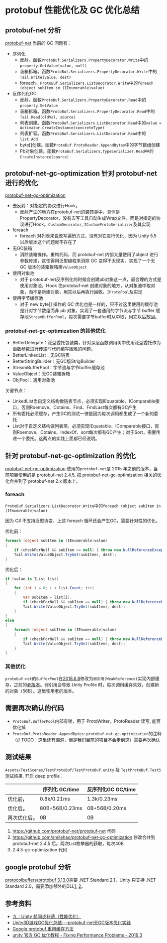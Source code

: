 # protobuf 性能优化及 GC 优化总结

## protobuf-net 分析

[protobuf-net](https://github.com/protobuf-net/protobuf-net) 当前的 GC 问题有：

- 序列化
  - 反射。函数`ProtoBuf.Serializers.PropertyDecorator.Write`中的`property.GetValue(value, null)`
  - 装箱拆箱。函数`ProtoBuf.Serializers.PropertyDecorator.Write`中的`Tail.Write(value, dest)`
  - foreach。`ProtoBuf.Serializers.ListDecorator.Write`中的`foreach (object subItem in (IEnumerable)value)`
- 反序列化GC
  - 反射。函数`ProtoBuf.Serializers.PropertyDecorator.Read`中的`property.SetValue`
  - 装箱拆箱。函数`ProtoBuf.Serializers.PropertyDecorator.Read`中的`Tail.Read(oldVal, source)`
  - 列表创建。函数`ProtoBuf.Serializers.ListDecorator.Read`中的`value = Activator.CreateInstance(concreteType)`
  - 列表扩容。函数`ProtoBuf.Serializers.ListDecorator.Read`中的`list.Add`
  - byte[]创建。函数`ProtoBuf.ProtoReader.AppendBytes`中的字节数组创建
  - Pb对象创建。函数`ProtoBuf.Serializers.TypeSerializer.Read`中的`CreateInstance(source)`

## protobuf-net-gc-optimization 针对 protobuf-net 进行的优化

[protobuf-net-gc-optimization](https://github.com/smilehao/protobuf-net-gc-optimization)

- 去反射：对指定的协议进行Hook。
  - 反射产生的地方在protobuf-net的装饰类中，具体是PropertyDecorator，没有去写工具自动生成Wrap文件，而是对指定的协议进行Hook。`CustomDecorator`, `ICustomProtoSerializer`及其实现
- foreach
  - foreach 对列表来说改写遍历方式，没有对它进行优化，因为 Unity 5.5 以后版本这个问题就不存在了
- 无GC装箱
  - 消除装箱操作。重构代码，而 protobuf-net 内部大量使用了object 进行参数传递，这使得用泛型编程来消除 GC 变得不太现实。实现了一个无 GC 版本的装箱拆箱类`ValueObject`
- 使用对象池
  - 对于 protobuf-net反序列化的时候会创建pb对象这一点，最合理的方式是使用对象池，Hook 住protobuf-net 创建对象的地方，从对象池中取对象，而不是新建对象，用完以后再执行回收。`IProtoPool`及实现
- 使用字节缓存池
  - 对于 new byte[] 操作的 GC 优化也是一样的，只不过这里使用的缓存池是针对字节数组而非 pb 对象，实现了一套通用的字节流与字节 buffer 缓存池`StreamBufferPool`，每次需要字节buffer时从中取，用完以后放回。

### protobuf-net-gc-optimization 的其他优化

- BetterDelegate：泛型委托包装类，针对深层函数调用树中使用泛型委托作为函数参数进行传递时代码编写困难的问题。
- BetterLinkedList：无GC链表
- BetterStringBuilder：无GC版StrigBuilder
- StreamBufferPool：字节流与字节buffer缓存池
- ValueObject：无GC装箱拆箱
- ObjPool：通用对象池

关键节点：

- LinkedList当自定义结构做链表节点，必须实现IEquatable<T>、IComparable<T>接口，否则Roemove、Cotains、Find、FindLast每次都有GC产生
- 所有委托必须缓存，产生GC的测试一律是因为每次调用都生成了一个新的委托
- List<T>对于自定义结构做列表项，必须实现IEquatable<T>、IComparable<T>接口，否则Roemove、Cotains、IndexOf、sort每次都有GC产生；对于Sort，需要传递一个委托。这两点的实践上面都已经说明。

## 针对 protobuf-net-gc-optimization 的优化

[protobuf-net-gc-optimization](https://github.com/smilehao/protobuf-net-gc-optimization) 使用的`protobuf-net`是 2015 年之前的版本，当前项目使用的是 protobuf-net 2.4.5, 把 protobuf-net-gc-optimization 相关的优化合并到了 protobuf-net 2.x 版本上。

### foreach

`ProtoBuf.Serializers.ListDecorator.Write`中的`foreach (object subItem in (IEnumerable)value)`

因为 C# 不支持泛型协变，上述 foreach 循环还会产生GC，需要针对性的优化。

优化前：

```csharp
foreach (object subItem in (IEnumerable)value)
{
    if (checkForNull && subItem == null) { throw new NullReferenceException(); }
    Tail.Write(ValueObject.TryGet(subItem), dest);
}
```

优化后：

```csharp
if (value is IList list)
{
    for (int i = 0; i < list.Count; i++)
    {
        var subItem = list[i];
        if (checkForNull && subItem == null) { throw new NullReferenceException(); }
        Tail.Write(ValueObject.TryGet(subItem), dest);
    }
}
else
{
    foreach (object subItem in (IEnumerable)value)
    {
        if (checkForNull && subItem == null) { throw new NullReferenceException(); }
        Tail.Write(ValueObject.TryGet(subItem), dest);
    }
}
```

### 其他优化

`protobuf-net`的`BufferPool`在[2018.6.8](https://github.com/protobuf-net/protobuf-net/commit/9718b9221ee0c2aa13509d0a258a0728d3fc3210#diff-3df8aa4e7ab0d7118f25612197fbe78d)修改为`弱引用(WeakReference)`实现内部缓存，之前的[老版本](https://github.com/protobuf-net/protobuf-net/commit/15fa224b3ceab2cdf99012d999307b3435936665#diff-3df8aa4e7ab0d7118f25612197fbe78d)。弱引用会导致 Unity Profile 时，每次调用缓存失效，创建新的对象（56B）。这里使用老的版本。

## 需要再次确认的代码

- `ProtoBuf.BufferPool`内部有锁，用于 ProtoWriter，ProtoReader 读写, 能否优化掉
- `ProtoBuf.ProtoReader.AppendBytes`: `protobuf-net-gc-optimization`的注释（// TODO：这里还有漏洞，但是我们目前的项目不会走到这）需要再次确认

## 测试结果

`Assets/TestScenes/TestProtoBuf/TestProtoBuf.unity` 及 `TestProtoBuf.Test5` 测试结果, 开启 deep profile：

|             | 序列化 GC/time | 反序列化GC GC/time |
| ----------- | -------------- | ------------------ |
| 优化前₁     | 0.8k/0.21ms    | 1.3k/0.23ms        |
| 优化后₂     | 80B+56B/0.23ms | 0B+56B/0.20ms      |
| 再次优化后₃ | 0B             | 0B                 |

1. https://github.com/protobuf-net/protobuf-net 代码
2. https://github.com/smilehao/protobuf-net-gc-optimization 修改合并到 protobuf-net 2.4.5 后。两次List枚举器的获取，每次40B
3. 2.4.5-gc-optimization 代码

## google protobuf 分析

[protocolbuffers/protobuf 3.13.0](https://github.com/protocolbuffers/protobuf/tree/v3.13.0)需要 .NET Standard 2.1，Unity 只支持 .NET Standard 2.0，需要添加额外的DLL[1](https://github.com/protocolbuffers/protobuf/issues/7668), [2](https://github.com/protocolbuffers/protobuf/issues/7252)。

## 参考资料

- [九：Unity 帧同步补遗（性能优化）](https://zhuanlan.zhihu.com/p/39478710)
- [Unity3D游戏GC优化总结---protobuf-net无GC版本优化实践](https://www.cnblogs.com/SChivas/p/7898166.html)
- [Google protobuf 重用缓存方法](https://github.com/protocolbuffers/protobuf/issues/644)
- [unity 官方 GC 优化教程 - Fixing Performance Problems - 2019.3](https://learn.unity.com/tutorial/fixing-performance-problems-2019-3?uv=2019.3#)
